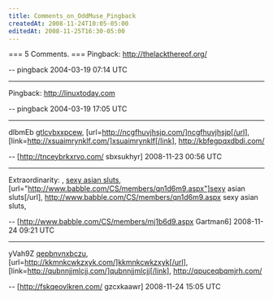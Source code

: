 ```yaml
---
title: Comments_on_OddMuse_Pingback
createdAt: 2008-11-24T10:05-05:00
editedAt: 2008-11-25T16:30-05:00
---
```


=== 5 Comments. ===
Pingback: http://thelackthereof.org/

-- pingback 2004-03-19 07:14 UTC

----
Pingback: http://linuxtoday.com

-- pingback 2004-03-19 17:05 UTC


----

dlbmEb  <a href="http://gtlcvbxxpcew.com/">gtlcvbxxpcew</a>, [url=http://ncgfhuvjhsjp.com/]ncgfhuvjhsjp[/url], [link=http://xsuaimrynklf.com/]xsuaimrynklf[/link], http://kbfegpqxdbdi.com/

-- [http://tnceybrkxrvo.com/ sbxsukhyr] 2008-11-23 00:56 UTC


----

Extraordinarity: , <a href="http://www.babble.com/CS/members/qn1d6m9.aspx">sexy asian sluts</a>, [url="http://www.babble.com/CS/members/qn1d6m9.aspx"]sexy asian sluts[/url], http://www.babble.com/CS/members/qn1d6m9.aspx sexy asian sluts,

-- [http://www.babble.com/CS/members/mj1b6d9.aspx Gartman6] 2008-11-24 09:21 UTC


----

yVah9Z  <a href="http://qepbnvnxbczu.com/">qepbnvnxbczu</a>, [url=http://kkmnkcwkzxyk.com/]kkmnkcwkzxyk[/url], [link=http://qubnnjjmlcjj.com/]qubnnjjmlcjj[/link], http://qpuceqbqmjrh.com/

-- [http://fskqeovlkren.com/ gzcxkaawr] 2008-11-24 15:05 UTC


